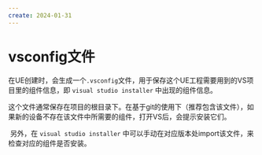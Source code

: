 ```yaml
---
create: 2024-01-31
---
```

# vsconfig文件

​	在UE创建时，会生成一个`.vsconfig`文件，用于保存这个UE工程需要用到的VS项目里的组件信息，即 `visual studio installer` 中出现的组件信息。

​	这个文件通常保存在项目的根目录下。在基于git的使用下（推荐包含该文件），如果新的设备不存在该文件中所需要的组件，打开VS后，会提示安装它们。

​	另外，在 `visual studio installer` 中可以手动在对应版本处import该文件，来检查对应的组件是否安装。